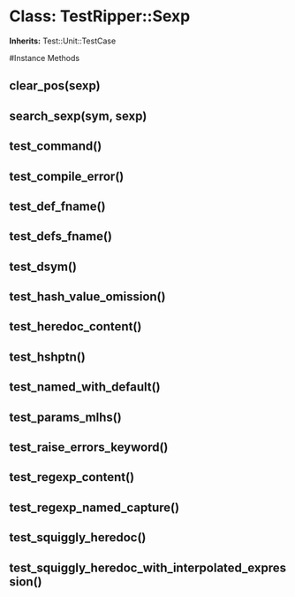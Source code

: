 # Class: TestRipper::Sexp
**Inherits:** Test::Unit::TestCase
    




#Instance Methods
## clear_pos(sexp) [](#method-i-clear_pos)

## search_sexp(sym, sexp) [](#method-i-search_sexp)

## test_command() [](#method-i-test_command)

## test_compile_error() [](#method-i-test_compile_error)

## test_def_fname() [](#method-i-test_def_fname)

## test_defs_fname() [](#method-i-test_defs_fname)

## test_dsym() [](#method-i-test_dsym)

## test_hash_value_omission() [](#method-i-test_hash_value_omission)

## test_heredoc_content() [](#method-i-test_heredoc_content)

## test_hshptn() [](#method-i-test_hshptn)

## test_named_with_default() [](#method-i-test_named_with_default)

## test_params_mlhs() [](#method-i-test_params_mlhs)

## test_raise_errors_keyword() [](#method-i-test_raise_errors_keyword)

## test_regexp_content() [](#method-i-test_regexp_content)

## test_regexp_named_capture() [](#method-i-test_regexp_named_capture)

## test_squiggly_heredoc() [](#method-i-test_squiggly_heredoc)

## test_squiggly_heredoc_with_interpolated_expression() [](#method-i-test_squiggly_heredoc_with_interpolated_expression)

